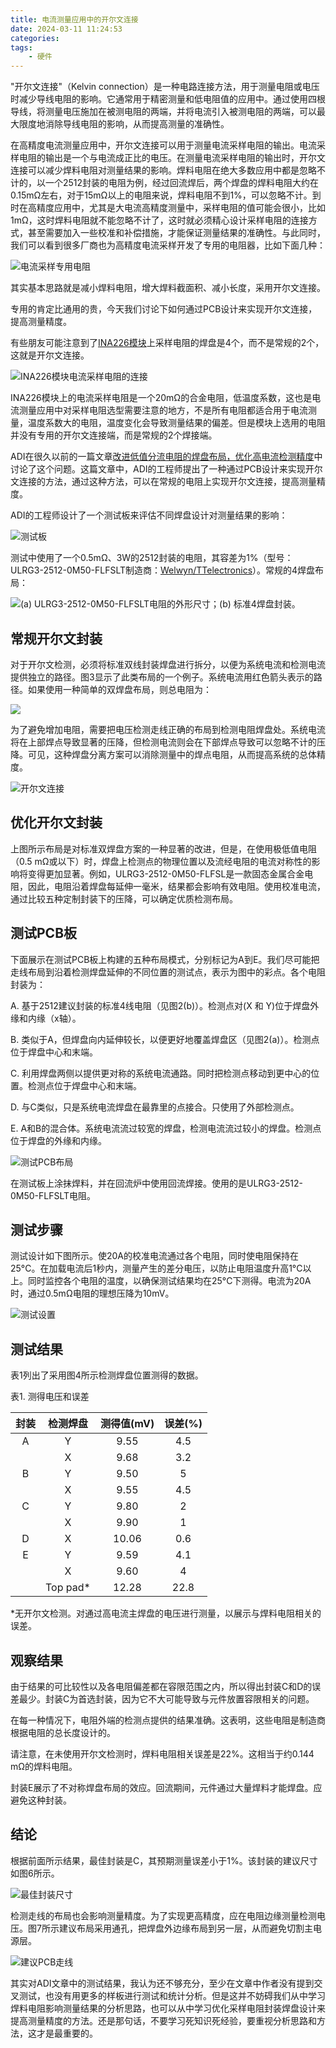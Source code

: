 ```yaml
---
title: 电流测量应用中的开尔文连接
date: 2024-03-11 11:24:53
categories:
tags:
    - 硬件
---
```



"开尔文连接"（Kelvin connection）是一种电路连接方法，用于测量电阻或电压时减少导线电阻的影响。它通常用于精密测量和低电阻值的应用中。通过使用四根导线，将测量电压施加在被测电阻的两端，并将电流引入被测电阻的两端，可以最大限度地消除导线电阻的影响，从而提高测量的准确性。

在高精度电流测量应用中，开尔文连接可以用于测量电流采样电阻的输出。电流采样电阻的输出是一个与电流成正比的电压。在测量电流采样电阻的输出时，开尔文连接可以减少焊料电阻对测量结果的影响。焊料电阻在绝大多数应用中都是忽略不计的，以一个2512封装的电阻为例，经过回流焊后，两个焊盘的焊料电阻大约在0.15mΩ左右，对于15mΩ以上的电阻来说，焊料电阻不到1%，可以忽略不计。到时在高精度应用中，尤其是大电流高精度测量中，采样电阻的值可能会很小，比如1mΩ，这时焊料电阻就不能忽略不计了，这时就必须精心设计采样电阻的连接方式，甚至需要加入一些校准和补偿措施，才能保证测量结果的准确性。与此同时，我们可以看到很多厂商也为高精度电流采样开发了专用的电阻器，比如下面几种：

![电流采样专用电阻](https://imgs.boringhex.top/blog/20240311150107.png)

<!-- more -->

其实基本思路就是减小焊料电阻，增大焊料截面积、减小长度，采用开尔文连接。

专用的肯定比通用的贵，今天我们讨论下如何通过PCB设计来实现开尔文连接，提高测量精度。

有些朋友可能注意到了[INA226模块](https://mp.weixin.qq.com/s?__biz=MzA3NzMyNTIyOA==&mid=2651482424&idx=1&sn=5676fb2123294c17a611775965b1f1b1&chksm=84ad7ffbb3daf6eda6cc972bc08e5b0d0781651bada60ca906423fd59090a7f3794fed190d9a#rd)上采样电阻的焊盘是4个，而不是常规的2个，这就是开尔文连接。

![INA226模块电流采样电阻的连接](https://imgs.boringhex.top/blog/20240311151810.png)

INA226模块上的电流采样电阻是一个20mΩ的合金电阻，低温度系数，这也是电流测量应用中对采样电阻选型需要注意的地方，不是所有电阻都适合用于电流测量，温度系数大的电阻，温度变化会导致测量结果的偏差。但是模块上选用的电阻并没有专用的开尔文连接端，而是常规的2个焊接端。

ADI在很久以前的一篇文章[改进低值分流电阻的焊盘布局，优化高电流检测精度](https://www.analog.com/cn/resources/analog-dialogue/articles/optimize-high-current-sensing-accuracy.html)中讨论了这个问题。这篇文章中，ADI的工程师提出了一种通过PCB设计来实现开尔文连接的方法，通过这种方法，可以在常规的电阻上实现开尔文连接，提高测量精度。

ADI的工程师设计了一个测试板来评估不同焊盘设计对测量结果的影响：

![测试板](https://imgs.boringhex.top/blog/20240311152648.png)

测试中使用了一个0.5mΩ、3W的2512封装的电阻，其容差为1%（型号：ULRG3-2512-0M50-FLFSLT制造商：[Welwyn/TTelectronics](http://welwyn-tt.com/)）。常规的4焊盘布局：

![(a) ULRG3-2512-0M50-FLFSLT电阻的外形尺寸；(b) 标准4焊盘封装。](https://imgs.boringhex.top/blog/20240311153330.png)

## 常规开尔文封装

对于开尔文检测，必须将标准双线封装焊盘进行拆分，以便为系统电流和检测电流提供独立的路径。图3显示了此类布局的一个例子。系统电流用红色箭头表示的路径。如果使用一种简单的双焊盘布局，则总电阻为：

![](https://imgs.boringhex.top/blog/20240311153610.png)

为了避免增加电阻，需要把电压检测走线正确的布局到检测电阻焊盘处。系统电流将在上部焊点导致显著的压降，但检测电流则会在下部焊点导致可以忽略不计的压降。可见，这种焊盘分离方案可以消除测量中的焊点电阻，从而提高系统的总体精度。

![开尔文连接](https://imgs.boringhex.top/blog/20240311153646.png)

## 优化开尔文封装

上图所示布局是对标准双焊盘方案的一种显著的改进，但是，在使用极低值电阻（0.5 mΩ或以下）时，焊盘上检测点的物理位置以及流经电阻的电流对称性的影响将变得更加显著。例如，ULRG3-2512-0M50-FLFSL是一款固态金属合金电阻，因此，电阻沿着焊盘每延伸一毫米，结果都会影响有效电阻。使用校准电流，通过比较五种定制封装下的压降，可以确定优质检测布局。

## 测试PCB板

下面展示在测试PCB板上构建的五种布局模式，分别标记为A到E。我们尽可能把走线布局到沿着检测焊盘延伸的不同位置的测试点，表示为图中的彩点。各个电阻封装为：

A. 基于2512建议封装的标准4线电阻（见图2(b)）。检测点对(X 和 Y)位于焊盘外缘和内缘（x轴）。

B. 类似于A，但焊盘向内延伸较长，以便更好地覆盖焊盘区（见图2(a)）。检测点位于焊盘中心和末端。

C. 利用焊盘两侧以提供更对称的系统电流通路。同时把检测点移动到更中心的位置。检测点位于焊盘中心和末端。

D. 与C类似，只是系统电流焊盘在最靠里的点接合。只使用了外部检测点。

E. A和B的混合体。系统电流流过较宽的焊盘，检测电流流过较小的焊盘。检测点位于焊盘的外缘和内缘。

![测试PCB布局](https://imgs.boringhex.top/blog/20240311154015.png)

在测试板上涂抹焊料，并在回流炉中使用回流焊接。使用的是ULRG3-2512-0M50-FLFSLT电阻。

## 测试步骤

测试设计如下图所示。使20A的校准电流通过各个电阻，同时使电阻保持在25°C。在加载电流后1秒内，测量产生的差分电压，以防止电阻温度升高1°C以上。同时监控各个电阻的温度，以确保测试结果均在25°C下测得。电流为20A时，通过0.5mΩ电阻的理想压降为10mV。

![测试设置](https://imgs.boringhex.top/blog/20240311154247.png)

## 测试结果

表1列出了采用图4所示检测焊盘位置测得的数据。

表1. 测得电压和误差

| 封装 | 检测焊盘     | 测得值(mV) | 误差(%)  |
|:---:|:--------:|:-------:|:------:|
| A  | Y        | 9.55    | 4.5    |
|    | X        | 9.68    | 3.2    |
| B  | Y        | 9.50    | 5      |
|    | X        | 9.55    | 4.5    |
| C  | Y        | 9.80    | 2      |
|    | X        | 9.90    | 1      |
| D  | X        | 10.06   | 0.6    |
| E  | Y        | 9.59    | 4.1    |
|    | X        | 9.60    | 4      |
|    | Top pad* | 12.28   | 22.8   |

*无开尔文检测。对通过高电流主焊盘的电压进行测量，以展示与焊料电阻相关的误差。

## 观察结果

由于结果的可比较性以及各电阻偏差都在容限范围之内，所以得出封装C和D的误差最少。封装C为首选封装，因为它不大可能导致与元件放置容限相关的问题。

在每一种情况下，电阻外端的检测点提供的结果准确。这表明，这些电阻是制造商根据电阻的总长度设计的。

请注意，在未使用开尔文检测时，焊料电阻相关误差是22%。这相当于约0.144 mΩ的焊料电阻。

封装E展示了不对称焊盘布局的效应。回流期间，元件通过大量焊料才能焊盘。应避免这种封装。

## 结论

根据前面所示结果，最佳封装是C，其预期测量误差小于1%。该封装的建议尺寸如图6所示。

![最佳封装尺寸](https://imgs.boringhex.top/blog/20240311155030.png)

检测走线的布局也会影响测量精度。为了实现更高精度，应在电阻边缘测量检测电压。图7所示建议布局采用通孔，把焊盘外边缘布局到另一层，从而避免切割主电源层。

![建议PCB走线](https://imgs.boringhex.top/blog/20240311155159.png)

其实对ADI文章中的测试结果，我认为还不够充分，至少在文章中作者没有提到交叉测试，也没有用更多的样板进行测试和统计分析。但是这并不妨碍我们从中学习焊料电阻影响测量结果的分析思路，也可以从中学习优化采样电阻封装焊盘设计来提高测量精度的方法。还是那句话，不要学习死知识死经验，要重视分析思路和方法，这才是最重要的。
